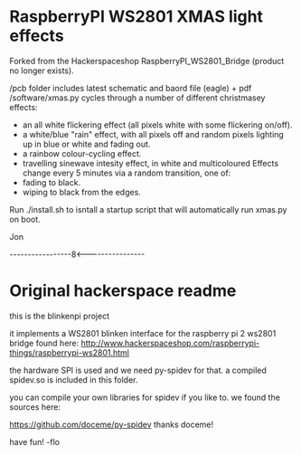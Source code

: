 RaspberryPI WS2801 XMAS light effects
=====================================

Forked from the Hackerspaceshop RaspberryPI_WS2801_Bridge (product no longer exists).

/pcb  folder includes latest schematic and baord file (eagle)  + pdf
​
/software/xmas.py cycles through a number of different christmasey effects:
- an all white flickering effect (all pixels white with some flickering on/off).
- a white/blue "rain" effect, with all pixels off and random pixels lighting up in blue or white and fading out.
- a rainbow colour-cycling effect.
- travelling sinewave intesity effect, in white and multicoloured
​
Effects change every 5 minutes via a random transition, one of:
- fading to black.
- wiping to black from the edges.

Run ./install.sh to isntall a startup script that will automatically run xmas.py on boot.

Jon


-----------------8<----------------


Original hackerspace readme
===========================

this is the blinkenpi project

it implements a WS2801 blinken interface for the raspberry pi 2 ws2801 bridge found here: http://www.hackerspaceshop.com/raspberrypi-things/raspberrypi-ws2801.html


the hardware SPI is used and we need py-spidev for that.
a compiled spidev.so is included in this folder.

you can compile your own libraries for spidev if you like to. 
we found the sources here:

https://github.com/doceme/py-spidev
thanks doceme!

have fun!
-flo
